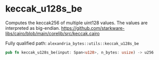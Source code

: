 # keccak_u128s_be

Computes the keccak256 of multiple uint128 values. The values are interpreted as big-endian. https://github.com/starkware-libs/cairo/blob/main/corelib/src/keccak.cairo

Fully qualified path: `alexandria_bytes::utils::keccak_u128s_be`

```rust
pub fn keccak_u128s_be(input: Span<u128>, n_bytes: usize) -> u256
```

